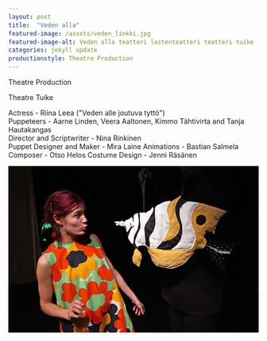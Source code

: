 ```yaml
---
layout: post
title:  "Veden alla"
featured-image: /assets/veden_linkki.jpg
featured-image-alt: Veden alla teatteri lastenteatteri teatteri tuike
categories: jekyll update
productionstyle: Theatre Production
---
```


  Theatre Production 
  
  Theatre Tuike

  Actress - Riina Leea ("Veden alle joutuva tyttö")  
  Puppeteers - Aarne Linden, Veera Aaltonen, Kimmo Tähtivirta and Tanja Hautakangas  
  Director and Scriptwriter - Nina Rinkinen  
  Puppet Designer and Maker - Mira Laine
  Animations - Bastian Salmela  
  Composer - Otso Helos
  Costume Design - Jenni Räsänen  


![alt text](/assets/veden_linkki.jpg)

